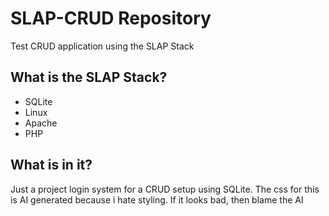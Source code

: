 # SLAP-CRUD Repository

Test CRUD application using the SLAP Stack

## What is the SLAP Stack?
- SQLite
- Linux
- Apache
- PHP

## What is in it?
Just a project login system for a CRUD setup using SQLite. The css for this is AI generated because i hate styling. If it looks bad, then blame the AI 
